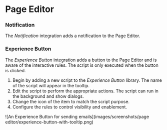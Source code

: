 # Page Editor

### Notification

The *Notification* integration adds a notification to the Page Editor.

### Experience Button

The *Experience Button* integration adds a button to the Page Editor and is aware of the interactive rules. The script is only executed when the button is clicked.

1. Begin by adding a new script to the *Experience Button* library. The name of the script will appear in the tooltip.
2. Edit the script to perform the appropriate actions. The script can run in the background and show dialogs.
3. Change the icon of the item to match the script purpose.
4. Configure the rules to control visibility and enablement.

![An Experience Button for sending emails](images/screenshots/page editor/experience-button-with-tooltip.png)